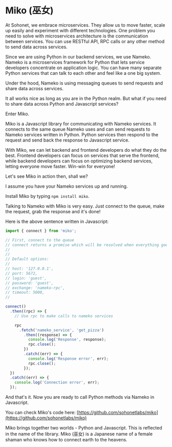 # Miko (巫女)

At Sohonet, we embrace microservices. They allow us to move faster, scale up easily and experiment with different technologies. One problem you need to solve with microservices architecture is the communication between services. You can use RESTful API, RPC calls or any other method to send data across services.

Since we are using Python in our backend services, we use Nameko. Nameko is a microservices framework for Python that lets service developers concentrate on application logic. You can have many separate Python services that can talk to each other and feel like a one big system.

Under the hood, Nameko is using messaging queues to send requests and share data across services.

It all works nice as long as you are in the Python realm. But what if you need to share data across Python and Javascript services?

Enter Miko.

Miko is a Javascript library for communicating with Nameko services. It connects to the same queue Nameko uses and can send requests to Nameko services written in Python. Python services then respond to the request and send back the response to Javascript service.

With Miko, we can let backend and frontend developers do what they do the best. Frontend developers can focus on services that serve the frontend, while backend developers can focus on optimizing backend services, letting everyone move faster. Win-win for everyone!

Let's see Miko in action then, shall we?

I assume you have your Nameko services up and running.

Install Miko by typing `npm install miko`.

Talking to Nameko with Miko is very easy. Just connect to the queue, make the request, grab the response and it's done!

Here is the above sentence written in Javascript:

```javascript
import { connect } from 'miko';

// First, connect to the queue
// connect returns a promise which will be resolved when everything goes ok
//
//
// Default options:
//
// host: '127.0.0.1',
// port: 5672,
// login: 'guest',
// password: 'guest',
// exchange: 'nameko-rpc',
// timeout: 5000,
//

connect()
  .then((rpc) => {
    // Use rpc to make calls to nameko services

    rpc
      .fetch('nameko_service', 'get_pizza')
        .then((response) => {
          console.log('Response', response);
          rpc.close();
        })
        .catch((err) => {
          console.log('Response error', err);
          rpc.close();
        });
  })
  .catch((err) => {
    console.log('Connection error', err);
  });
```

And that's it. Now you are ready to call Python methods via Nameko in Javascript.

You can check Miko's code here: [https://github.com/sohonetlabs/miko](https://github.com/sohonetlabs/miko)

Miko brings together two worlds - Python and Javascript. This is reflected in the name of the library. Miko (巫女) is a Japanese name of a female shaman who knows how to connect earth to the heavens.

